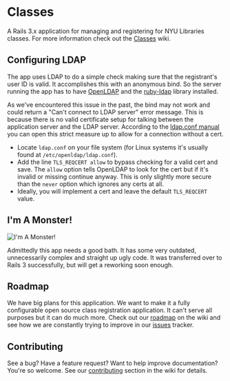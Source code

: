 # Classes

A Rails 3.x application for managing and registering for NYU Libraries classes. For more information check out the [Classes](http://github.com/NYULibraries/classes/wiki) wiki.

## Configuring LDAP

The app uses LDAP to do a simple check making sure that the registrant's user ID is valid. It accomplishes this with an anonymous bind. So the server running the app has to have [OpenLDAP](http://www.openldap.org/) and the [ruby-ldap](https://github.com/alexey-chebotar/ruby-ldap) library installed. 

As we've encountered this issue in the past, the bind may not work and could return a "Can't connect to LDAP server" error message. This is because there is no valid certificate setup for talking between the application server and the LDAP server. According to the [ldap.conf manual](http://linux.die.net/man/5/ldap.conf) you can open this strict measure up to allow for a connection without a cert. 

* Locate `ldap.conf` on your file system (for Linux systems it's usually found at `/etc/openldap/ldap.conf`).
* Add the line `TLS_REQCERT allow` to bypass checking for a valid cert and save. The `allow` option tells OpenLDAP to look for the cert but if it's invalid or missing continue anyway. This is only slightly more secure than the `never` option which ignores any certs at all.
* Ideally, you will implement a cert and leave the default `TLS_REQCERT` value.

## I'm A Monster!

![I'm A Monster!](http://24.media.tumblr.com/tumblr_mb8tr2Fcjb1rnxq4ro1_500.gif)

Admittedly this app needs a good bath. It has some very outdated, unnecessarily complex and straight up ugly code. It was transferred over to Rails 3 successfully, but will get a reworking soon enough.

## Roadmap
We have big plans for this application. We want to make it a fully configurable open source class registration application. It can't serve all purposes but it can do much more. Check out our [roadmap](http://github.com/NYULibraries/classes/wiki/Roadmap) on the wiki and see how we are constantly trying to improve in our [issues](http://github.com/NYULibraries/classes/issues) tracker.

## Contributing
See a bug? Have a feature request? Want to help improve documentation? You're so welcome. See our [contributing](http://github.com/NYULibraries/classes/wiki/Contributing) section in the wiki for details.

